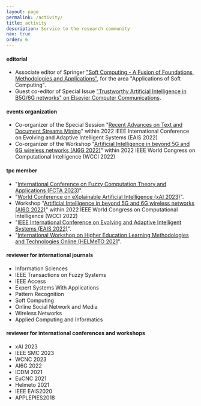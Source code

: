 ```yaml
---
layout: page
permalink: /activity/
title: activity
description: Service to the research community
nav: true
order: 6
---
```

 
#### editorial
<ul>
    <li>Associate editor of Springer  <a href="https://www.springer.com/journal/500" target="_blank">"Soft Computing - A Fusion of Foundations, Methodologies and Applications"</a>, for the area "Applications of Soft Computing".</li>
    <li>Guest co-editor of Special Issue <a href="https://www.sciencedirect.com/journal/computer-communications/special-issue/10S706GX1FX" target="_blank">"Trustworthy Artificial Intelligence in B5G/6G networks" on Elsevier Computer Communications</a>.</li>
</ul>

#### events organization
<ul>
    <li>Co-organizer of the Special Session "<a href="https://sites.google.com/studenti.unipi.it/eais2022-ratdsm" target="_blank">Recent Advances on Text and Document Streams Mining</a>" within 2022 IEEE International Conference on Evolving and Adaptive Intelligent Systems (EAIS 2022)</li>
    <li>Co-organizer of the Workshop "<a href ="https://sites.google.com/unipi.it/ai6g-2022/home?authuser=0" target="_blank">Artificial Intelligence in beyond 5G and 6G wireless networks (AI6G 2022)</a>" within 2022 IEEE World Congress on Computational Intelligence (WCCI 2022)</li>
</ul>

#### tpc member
<ul>
    <li>"<a href ="https://fcta.scitevents.org/ProgramCommittee.aspx" target="_blank">International Conference on Fuzzy Computation Theory and Applications (FCTA 2023)</a>".</li>
	<li>"<a href ="https://xaiworldconference.com/committees/" target="_blank">World Conference on eXplainable Artificial Intelligence (xAI 2023)</a>".</li>
    <li>Workshop "<a href ="https://sites.google.com/unipi.it/ai6g-2022/home?authuser=0" target="_blank">Artificial Intelligence in beyond 5G and 6G wireless networks (AI6G 2022)</a>" within 2022 IEEE World Congress on Computational Intelligence (WCCI 2022)</li>
	<li>"<a href ="https://cyprusconferences.org/eais2022/program-committee/" target="_blank">IEEE International Conference on Evolving and Adaptive Intelligent Systems (EAIS 2022)</a>".</li>	
	<li>"<a href ="https://sites.google.com/unipi.it/helmeto2021/committees?authuser=" target="_blank">International Workshop on Higher Education Learning Methodologies and Technologies Online (HELMeTO 2021</a>".</li>	
</ul>


#### reviewer for international journals
<ul>
    <li>Information Sciences</li>
    <li>IEEE Transactions on Fuzzy Systems</li>
    <li>IEEE Access</li>
    <li>Expert Systems With Applications</li>
    <li>Pattern Recognition</li>
    <li>Soft Computing</li>
	<li>Online Social Network and Media</li>
	<li>Wireless Networks</li>
	<li>Applied Computing and Informatics</li>
</ul>

#### reviewer for international conferences and workshops
<ul>
    <li>xAI 2023</li>
    <li>IEEE SMC 2023</li>
    <li>WCNC 2023</li>
    <li>AI6G 2022</li>
    <li>ICDM 2021</li>
    <li>EuCNC 2021</li>
    <li>Helmeto 2021</li>
    <li>IEEE EAIS2020</li>
    <li>APPLEPIES2018</li>
	</ul>
